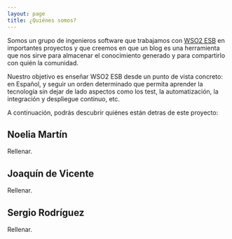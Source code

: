 ```yaml
---
layout: page
title: ¿Quiénes somos?
---
```


Somos un grupo de ingenieros software que trabajamos con [WSO2 ESB](http://wso2.com/products/enterprise-service-bus/) en importantes proyectos y que creemos en que un blog es una herramienta que nos sirve para almacenar el conocimiento generado y para compartirlo con quién la comunidad.

Nuestro objetivo es enseñar WSO2 ESB desde un punto de vista concreto: en Español, y seguir un orden determinado que permita aprender la tecnología sin dejar de lado aspectos como los test, la automatización, la integración y despliegue continuo, etc.

A continuación, podrás descubrir quiénes están detras de este proyecto:

## Noelia Martín

Rellenar.

## Joaquín de Vicente

Rellenar.

## Sergio Rodríguez

Rellenar.
